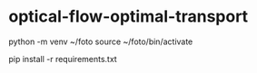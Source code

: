 # optical-flow-optimal-transport

python -m venv ~/foto
source ~/foto/bin/activate

pip install -r requirements.txt
